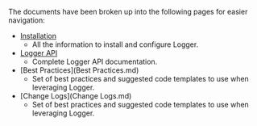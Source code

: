 The documents have been broken up into the following pages for easier navigation:

- [Installation](Installation.md)
	- All the information to install and configure Logger.
- [Logger API](Logger-API.md)
	- Complete Logger API documentation.
- [Best Practices](Best Practices.md)
	- Set of best practices and suggested code templates to use when leveraging Logger.
- [Change Logs](Change Logs.md)
	- Set of best practices and suggested code templates to use when leveraging Logger.